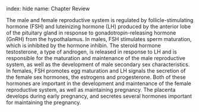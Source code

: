 index: hide
name: Chapter Review

The male and female reproductive system is regulated by follicle-stimulating hormone (FSH) and luteinizing hormone (LH) produced by the anterior lobe of the pituitary gland in response to gonadotropin-releasing hormone (GnRH) from the hypothalamus. In males, FSH stimulates sperm maturation, which is inhibited by the hormone inhibin. The steroid hormone testosterone, a type of androgen, is released in response to LH and is responsible for the maturation and maintenance of the male reproductive system, as well as the development of male secondary sex characteristics. In females, FSH promotes egg maturation and LH signals the secretion of the female sex hormones, the estrogens and progesterone. Both of these hormones are important in the development and maintenance of the female reproductive system, as well as maintaining pregnancy. The placenta develops during early pregnancy, and secretes several hormones important for maintaining the pregnancy.
